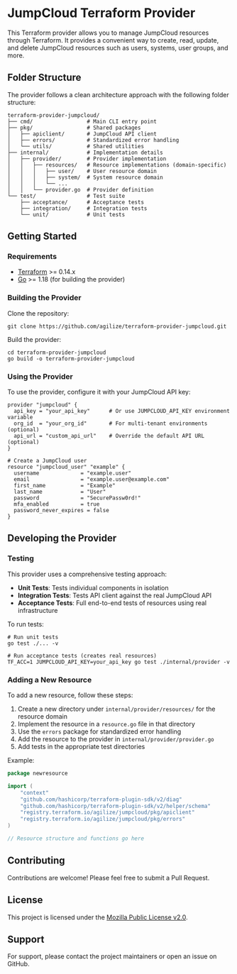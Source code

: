 # JumpCloud Terraform Provider

This Terraform provider allows you to manage JumpCloud resources through Terraform. It provides a convenient way to create, read, update, and delete JumpCloud resources such as users, systems, user groups, and more.

## Folder Structure

The provider follows a clean architecture approach with the following folder structure:

```
terraform-provider-jumpcloud/
├── cmd/                 # Main CLI entry point 
├── pkg/                 # Shared packages
│   ├── apiclient/       # JumpCloud API client
│   ├── errors/          # Standardized error handling
│   └── utils/           # Shared utilities
├── internal/            # Implementation details
│   ├── provider/        # Provider implementation
│   │   ├── resources/   # Resource implementations (domain-specific)
│   │   │   ├── user/    # User resource domain
│   │   │   ├── system/  # System resource domain
│   │   │   └── ...
│   │   └── provider.go  # Provider definition
└── test/                # Test suite
    ├── acceptance/      # Acceptance tests
    ├── integration/     # Integration tests
    └── unit/            # Unit tests
```

## Getting Started

### Requirements

- [Terraform](https://www.terraform.io/downloads.html) >= 0.14.x
- [Go](https://golang.org/doc/install) >= 1.18 (for building the provider)

### Building the Provider

Clone the repository:

```shell
git clone https://github.com/agilize/terraform-provider-jumpcloud.git
```

Build the provider:

```shell
cd terraform-provider-jumpcloud
go build -o terraform-provider-jumpcloud
```

### Using the Provider

To use the provider, configure it with your JumpCloud API key:

```hcl
provider "jumpcloud" {
  api_key = "your_api_key"      # Or use JUMPCLOUD_API_KEY environment variable
  org_id  = "your_org_id"       # For multi-tenant environments (optional)
  api_url = "custom_api_url"    # Override the default API URL (optional)
}

# Create a JumpCloud user
resource "jumpcloud_user" "example" {
  username             = "example.user"
  email                = "example.user@example.com"
  first_name           = "Example"
  last_name            = "User"
  password             = "SecurePassw0rd!"
  mfa_enabled          = true
  password_never_expires = false
}
```

## Developing the Provider

### Testing

This provider uses a comprehensive testing approach:

- **Unit Tests**: Tests individual components in isolation
- **Integration Tests**: Tests API client against the real JumpCloud API
- **Acceptance Tests**: Full end-to-end tests of resources using real infrastructure

To run tests:

```shell
# Run unit tests
go test ./... -v

# Run acceptance tests (creates real resources)
TF_ACC=1 JUMPCLOUD_API_KEY=your_api_key go test ./internal/provider -v
```

### Adding a New Resource

To add a new resource, follow these steps:

1. Create a new directory under `internal/provider/resources/` for the resource domain
2. Implement the resource in a `resource.go` file in that directory
3. Use the `errors` package for standardized error handling
4. Add the resource to the provider in `internal/provider/provider.go`
5. Add tests in the appropriate test directories

Example:

```go
package newresource

import (
    "context"
    "github.com/hashicorp/terraform-plugin-sdk/v2/diag"
    "github.com/hashicorp/terraform-plugin-sdk/v2/helper/schema"
    "registry.terraform.io/agilize/jumpcloud/pkg/apiclient"
    "registry.terraform.io/agilize/jumpcloud/pkg/errors"
)

// Resource structure and functions go here
```

## Contributing

Contributions are welcome! Please feel free to submit a Pull Request.

## License

This project is licensed under the [Mozilla Public License v2.0](LICENSE).

## Support

For support, please contact the project maintainers or open an issue on GitHub. 